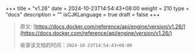 +++
title = "v1.26"
date = 2024-10-23T14:54:43+08:00
weight = 210
type = "docs"
description = ""
isCJKLanguage = true
draft = false
+++

> 原文: [https://docs.docker.com/reference/api/engine/version/v1.26/](https://docs.docker.com/reference/api/engine/version/v1.26/)
>
> 收录该文档的时间：`2024-10-23T14:54:43+08:00`

